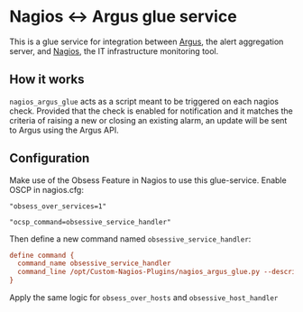 # Nagios <-> Argus glue service

This is a glue service for integration between
[Argus](https://github.com/Uninett/Argus), the alert aggregation server, and
[Nagios](https://www.nagios.com), the IT infrastructure monitoring tool.

## How it works

`nagios_argus_glue` acts as a script meant to be triggered on each nagios check.
Provided that the check is enabled for notification and it matches the criteria of raising a new or 
closing an existing alarm, an update will be sent to Argus using the Argus API.

## Configuration

Make use of the Obsess Feature in Nagios to use this glue-service.
Enable OSCP in nagios.cfg:

```nagios_cfg
"obsess_over_services=1"

"ocsp_command=obsessive_service_handler"
```

Then define a new command named `obsessive_service_handler`:

```commands.cfg
define command {
  command_name obsessive_service_handler
  command_line /opt/Custom-Nagios-Plugins/nagios_argus_glue.py --description '$SERVICEDESC$ $SERVICEOUTPUT$' --hostname '$HOSTNAME$' --servicestateid '$SERVICESTATEID$' --lastservicestateid '$LASTSERVICESTATEID$' --lastproblemid '$LASTSERVICEPROBLEMID$' --problemid '$SERVICEPROBLEMID$' --notification '$SERVICENOTIFICATIONENABLED$' --notification_number '$SERVICENOTIFICATIONNUMBER$'
}
```

Apply the same logic for `obsess_over_hosts` and `obsessive_host_handler`
